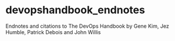 # devopshandbook_endnotes
Endnotes and citations to The DevOps Handbook by Gene Kim, Jez Humble, Patrick Debois and John Willis
